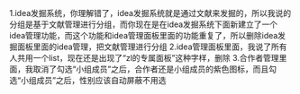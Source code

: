 1.idea发掘系统，你理解错了，idea发掘系统就是通过文献来发掘的，所以我说的分组是基于文献管理进行分组，而你现在是在idea发掘系统下面新建立了一个idea管理功能，而这个功能和idea管理面板里面的功能重复了，所以删除idea发掘面板里面的idea管理，把文献管理进行分组
2.idea管理面板里面，我说了所有人共用一个list，现在还是出现了“zl的专属面板”这种字样，删除
3.合作者管理里面，我取消了勾选“小组成员”之后，合作者还是小组成员的紫色图标，而且勾选“小组成员”之后，性别应该自动屏蔽不用选